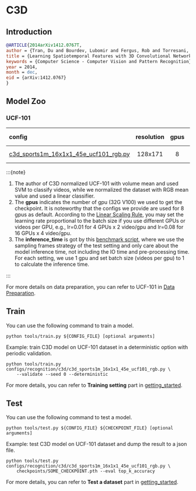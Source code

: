 # C3D

## Introduction

<!-- [ALGORITHM] -->

```BibTeX
@ARTICLE{2014arXiv1412.0767T,
author = {Tran, Du and Bourdev, Lubomir and Fergus, Rob and Torresani, Lorenzo and Paluri, Manohar},
title = {Learning Spatiotemporal Features with 3D Convolutional Networks},
keywords = {Computer Science - Computer Vision and Pattern Recognition},
year = 2014,
month = dec,
eid = {arXiv:1412.0767}
}
```

## Model Zoo

### UCF-101

| config | resolution | gpus | backbone | pretrain | top1 acc | top5 acc | testing protocol| inference_time(video/s)  | gpu_mem(M) | ckpt | log | json |
|:--|:--:|:--:|:--:|:--:|:--:|:--:|:--:|:--:|:--:|:--:|:--:|:--:|
|[c3d_sports1m_16x1x1_45e_ucf101_rgb.py](/configs/recognition/c3d/c3d_sports1m_16x1x1_45e_ucf101_rgb.py)|128x171|8| c3d | sports1m | 83.27 | 95.90 | 10 clips x 1 crop | x | 6053 | [ckpt](https://download.openmmlab.com/mmaction/recognition/c3d/c3d_sports1m_16x1x1_45e_ucf101_rgb/c3d_sports1m_16x1x1_45e_ucf101_rgb_20201021-26655025.pth)|[log](https://download.openmmlab.com/mmaction/recognition/c3d/c3d_sports1m_16x1x1_45e_ucf101_rgb/20201021_140429.log)|[json](https://download.openmmlab.com/mmaction/recognition/c3d/c3d_sports1m_16x1x1_45e_ucf101_rgb/20201021_140429.log.json)|

:::{note}

1. The author of C3D normalized UCF-101 with volume mean and used SVM to classify videos, while we normalized the dataset with RGB mean value and used a linear classifier.
2. The **gpus** indicates the number of gpu (32G V100) we used to get the checkpoint. It is noteworthy that the configs we provide are used for 8 gpus as default.
   According to the [Linear Scaling Rule](https://arxiv.org/abs/1706.02677), you may set the learning rate proportional to the batch size if you use different GPUs or videos per GPU,
   e.g., lr=0.01 for 4 GPUs x 2 video/gpu and lr=0.08 for 16 GPUs x 4 video/gpu.
3. The **inference_time** is got by this [benchmark script](/tools/analysis/benchmark.py), where we use the sampling frames strategy of the test setting and only care about the model inference time,
   not including the IO time and pre-processing time. For each setting, we use 1 gpu and set batch size (videos per gpu) to 1 to calculate the inference time.

:::

For more details on data preparation, you can refer to UCF-101 in [Data Preparation](/docs/data_preparation.md).

## Train

You can use the following command to train a model.

```shell
python tools/train.py ${CONFIG_FILE} [optional arguments]
```

Example: train C3D model on UCF-101 dataset in a deterministic option with periodic validation.

```shell
python tools/train.py configs/recognition/c3d/c3d_sports1m_16x1x1_45e_ucf101_rgb.py \
    --validate --seed 0 --deterministic
```

For more details, you can refer to **Training setting** part in [getting_started](/docs/getting_started.md#training-setting).

## Test

You can use the following command to test a model.

```shell
python tools/test.py ${CONFIG_FILE} ${CHECKPOINT_FILE} [optional arguments]
```

Example: test C3D model on UCF-101 dataset and dump the result to a json file.

```shell
python tools/test.py configs/recognition/c3d/c3d_sports1m_16x1x1_45e_ucf101_rgb.py \
    checkpoints/SOME_CHECKPOINT.pth --eval top_k_accuracy
```

For more details, you can refer to **Test a dataset** part in [getting_started](/docs/getting_started.md#test-a-dataset).
